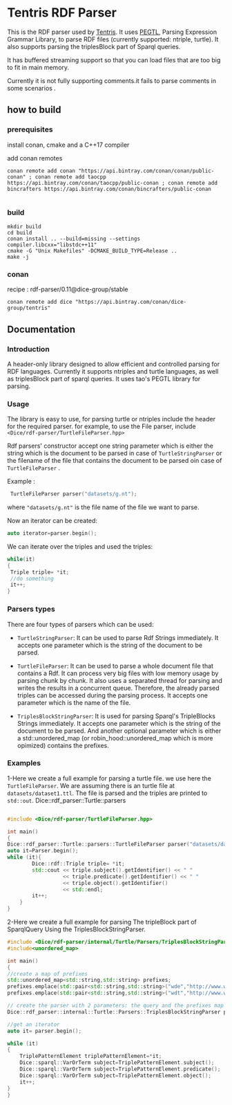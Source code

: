 # Tentris RDF Parser

This is the RDF parser used by [Tentris](https://github.com/dice-group/tentris). It uses [PEGTL](https://github.com/taocpp/PEGTL), Parsing Expression Grammar Library, to parse RDF files (currently supported: ntriple, turtle).
 It also supports parsing the triplesBlock part of Sparql queries.

It has buffered streaming support so that you can load files that are too big to fit in main memory. 

Currently it is not fully supporting comments.it fails to parse comments in some scenarios .

## how to build
### prerequisites

install conan, cmake and a C++17 compiler

add conan remotes
```
conan remote add conan "https://api.bintray.com/conan/conan/public-conan" ; conan remote add taocpp https://api.bintray.com/conan/taocpp/public-conan ; conan remote add bincrafters https://api.bintray.com/conan/bincrafters/public-conan
 
```

### build
```
mkdir build
cd build
conan install .. --build=missing --settings compiler.libcxx="libstdc++11"
cmake -G "Unix Makefiles" -DCMAKE_BUILD_TYPE=Release ..
make -j
```


### conan 

recipe : rdf-parser/0.11@dice-group/stable
```
conan remote add dice "https://api.bintray.com/conan/dice-group/tentris"

```

## Documentation

### Introduction

A header-only library designed to allow efficient and controlled parsing for RDF languages.
Currently it supports ntriples and turtle languages, as well as triplesBlock part of sparql queries.
It uses tao's PEGTL library for parsing.

###  Usage

The library is easy to use, for parsing turtle or ntriples include the header for the required parser.
for example, to use the File parser, include `<Dice/rdf-parser/TurtleFileParser.hpp>` 

Rdf parsers' constructor accept one string parameter which is either the string which is the document to be parsed in case of `TurtleStringParser` or the filename of the file that contains the document to be parsed oin case of `TurtleFileParser` .

Example :
```c++
 TurtleFileParser parser("datasets/g.nt");
```
where `"datasets/g.nt"` is the file name of the file we want to parse.

Now an iterator can be created:
```c++
auto iterator=parser.begin();
```

We can iterate over the triples and used the triples:

```c++
while(it)
{
 Triple triple= *it;
 //do something
 it++;
}
```

### Parsers types
There are four types of parsers which can be used:
- `TurtleStringParser`: It can be used to parse Rdf Strings immediately. It accepts one parameter which is the string of the document to be parsed.
- `TurtleFileParser`: It can be used to parse a whole document file that contains a Rdf. It can process very big files with low memory usage by parsing chunk by chunk. It also uses a separated thread for parsing and writes the results in a concurrent queue.
Therefore, the already parsed triples can be accessed during the parsing process. It accepts one parameter which is the name of the file.

- `TriplesBlockStringParser`: It is used for parsing Sparql's TripleBlocks Strings immediately. It accepts one parameter which is the string of the document to be parsed. And another
optional parameter which is either a std::unordered_map (or robin_hood::unordered_map which is more opimized) contains the prefixes.
  
### Examples

1-Here we create a full example for parsing a turtle file. we use here the `TurtleFileParser`. We are assuming there is an turtle file at `datasets/dataset1.ttl`. The file is parsed and the triples are printed to `std::out`.
Dice::rdf_parser::Turtle::parsers
 ```c++

#include <Dice/rdf-parser/TurtleFileParser.hpp>

int main()
{
Dice::rdf_parser::Turtle::parsers::TurtleFileParser parser("datasets/dataset1.ttl");
 auto it=Parser.begin();
 while (it){
         Dice::rdf::Triple triple= *it;
         std::cout << triple.subject().getIdentifier() << " "
                   << triple.predicate().getIdentifier() << " "
                   << triple.object().getIdentifier()
                   << std::endl;
         it++;
     }
}
```

2-Here we create a full example for parsing The tripleBlock part of SparqlQuery Using the TriplesBlockStringParser.

```c++
#include <Dice/rdf-parser/internal/Turtle/Parsers/TriplesBlockStringParser.hpp>
#include<unordered_map>

int main()
{
//create a map of prefixes
std::unordered_map<std::string,std::string> prefixes;
prefixes.emplace(std::pair<std::string,std::string>("wde","http://www.wikidata.org/entity/"));
prefixes.emplace(std::pair<std::string,std::string>("wdt","http://www.wikidata.org/prop/direct/"));

// create the parser with 2 parameters: the query and the prefixes map
Dice::rdf_parser::internal::Turtle::Parsers::TriplesBlockStringParser parser("?var1 <http://www.wikidata.org/prop/P463> _:b0 . _:b0 <http://www.wikidata.org/prop/statement/P463> wde:Q202479 ; <http://www.wikidata.org/prop/qualifier/P580> ?var2 .",prefixes) ;

//get an iterator 
auto it= parser.begin();

while (it)
{
    TriplePatternElement triplePatternElement=*it;
    Dice::sparql::VarOrTerm subject=TriplePatternElement.subject();
    Dice::sparql::VarOrTerm subject=TriplePatternElement.predicate();
    Dice::sparql::VarOrTerm subject=TriplePatternElement.object();
    it++;
}
}
```
